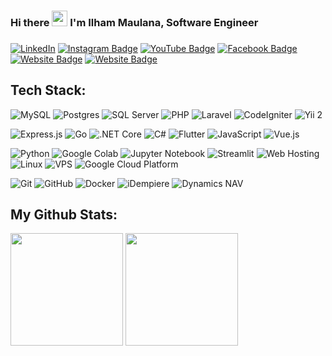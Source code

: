 
### <div align="left">Hi there <img src="https://media.giphy.com/media/hvRJCLFzcasrR4ia7z/giphy.gif" width="25"> I'm Ilham Maulana, Software Engineer</div>  
### <div align="left">
[![LinkedIn](https://img.shields.io/badge/LinkedIn-%230077B5.svg?logo=linkedin&logoColor=white)](https://www.linkedin.com/in/k4ilham/)
[![Instagram Badge](https://img.shields.io/badge/-Instagram-e4405f?style=flat-square&logo=Instagram&logoColor=white)](https://instagram.com/k4ilham/)
[![YouTube Badge](https://img.shields.io/badge/-YouTube-FF0000?style=flat-square&logo=youtube&logoColor=white)](https://www.youtube.com/@kuliahkoding)
[![Facebook Badge](https://img.shields.io/badge/-Facebook-1877F2?style=flat-square&logo=facebook&logoColor=white)](https://www.facebook.com/mailham)
[![Website Badge](https://img.shields.io/badge/Website-3b5998?style=flat-square&logo=google-chrome&logoColor=white)](https://inercorp.com)
[![Website Badge](https://img.shields.io/badge/Website-3b5998?style=flat-square&logo=google-chrome&logoColor=white)](https://kuliahkoding.com)

</div> 

## Tech Stack:

![MySQL](https://img.shields.io/badge/mysql-F29111.svg?style=flat&logo=mysql&logoColor=00758F)
![Postgres](https://img.shields.io/badge/postgres-%23316192.svg?style=flat&logo=postgresql&logoColor=white) 
![SQL Server](https://img.shields.io/badge/SQL%20Server-CC2927?style=flat&logo=microsoft-sql-server&logoColor=white)
![PHP](https://img.shields.io/badge/php-AEB2D5.svg?style=flat&logo=php&logoColor=white) 
![Laravel](https://img.shields.io/badge/laravel-F05340.svg?style=flat&logo=laravel&logoColor=white) 
![CodeIgniter](https://img.shields.io/badge/CodeIgniter-EF4223?style=flat&logo=codeigniter&logoColor=white)
![Yii 2](https://img.shields.io/badge/Yii%202-1A73E8?style=flat&logo=yii&logoColor=white)

![Express.js](https://img.shields.io/badge/express.js-%23404d59.svg?style=flat&logo=express&logoColor=%2361DAFB)
![Go](https://img.shields.io/badge/go-%2300ADD8.svg?style=flat&logo=go&logoColor=white) 
![.NET Core](https://img.shields.io/badge/.NET%20Core-512BD4?style=flat&logo=.net&logoColor=white)
![C#](https://img.shields.io/badge/C%23-239120?style=flat&logo=c-sharp&logoColor=white)
![Flutter](https://img.shields.io/badge/flutter-02569B.svg?style=flat&logo=flutter&logoColor=white)
![JavaScript](https://img.shields.io/badge/javascript-yellow.svg?style=flat&logo=javascript&logoColor=white) 
![Vue.js](https://img.shields.io/badge/vuedotjs-41B883.svg?style=flat&logo=vue&logoColor=white)

![Python](https://img.shields.io/badge/python-FFD43B.svg?style=flat&logo=python&logoColor=white) 
![Google Colab](https://img.shields.io/badge/Google%20Colab-F9AB00?style=flat&logo=google-colab&logoColor=white)
![Jupyter Notebook](https://img.shields.io/badge/Jupyter%20Notebook-F37626?style=flat&logo=jupyter&logoColor=white)
![Streamlit](https://img.shields.io/badge/Streamlit-FF4B4D?style=flat&logo=streamlit&logoColor=white)
![Web Hosting](https://img.shields.io/badge/Web%20Hosting-00C7B7?style=flat&logo=webmin&logoColor=white)
![Linux](https://img.shields.io/badge/Linux-FCC624?style=flat&logo=linux&logoColor=black)
![VPS](https://img.shields.io/badge/VPS-336791?style=flat&logo=virtualbox&logoColor=white)
![Google Cloud Platform](https://img.shields.io/badge/Google%20Cloud-4285F4?style=flat&logo=google-cloud&logoColor=white)

![Git](https://img.shields.io/badge/git-black.svg?style=flat&logo=git&logoColor=white)
![GitHub](https://img.shields.io/badge/GitHub-181717?style=flat&logo=github&logoColor=white)
![Docker](https://img.shields.io/badge/Docker-2496ED?style=flat&logo=docker&logoColor=white)
![iDempiere](https://img.shields.io/badge/iDempiere-2C3E50?style=flat&logo=idempiere&logoColor=white)
![Dynamics NAV](https://img.shields.io/badge/Dynamics%20NAV-007ACC?style=flat&logo=microsoft-dynamics&logoColor=white)



## My Github Stats:
<p>
  <img height="180em" src="https://github-readme-stats.vercel.app/api?username=k4ilham&show_icons=true&hide_border=true&&count_private=true&include_all_commits=true" />
  <img height="180em" src="https://github-readme-stats.vercel.app/api/top-langs/?username=k4ilham&show_icons=true&hide_border=true&layout=compact&langs_count=8"/>
</p>
